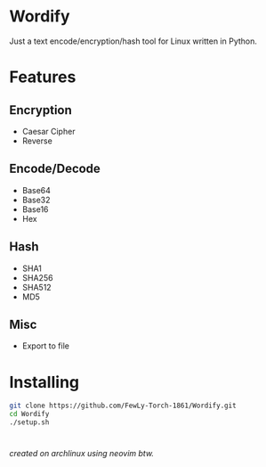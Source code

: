 # Wordify
Just a text encode/encryption/hash tool for Linux written in Python.

# Features
## Encryption
- Caesar Cipher
- Reverse

## Encode/Decode
- Base64
- Base32
- Base16
- Hex

## Hash
- SHA1
- SHA256
- SHA512
- MD5

## Misc
- Export to file

# Installing
```sh
git clone https://github.com/FewLy-Torch-1861/Wordify.git
cd Wordify
./setup.sh
```

#

*created on archlinux using neovim btw.*
